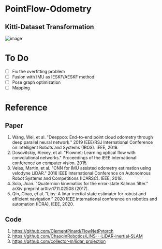 # PointFlow-Odometry

## Kitti-Dataset Transformation
![image](https://github.com/soup1997/PointFlow-Odometry/assets/86957779/989ff762-d23a-4bb5-ba1a-7ce947ee19f9)

# To Do
- [ ] Fix the overfitting problem
- [ ] Fusion with IMU as IESKF/AESKF method
- [ ] Pose graph optimization
- [ ] Mapping

# Reference
## Paper
1. Wang, Wei, et al. "Deeppco: End-to-end point cloud odometry through deep parallel neural network." 2019 IEEE/RSJ International Conference on Intelligent Robots and Systems (IROS). IEEE, 2019.
2. Dosovitskiy, Alexey, et al. "Flownet: Learning optical flow with convolutional networks." Proceedings of the IEEE international conference on computer vision. 2015.
3. Velas, Martin, et al. "CNN for IMU assisted odometry estimation using velodyne LiDAR." 2018 IEEE International Conference on Autonomous Robot Systems and Competitions (ICARSC). IEEE, 2018.
4. Sola, Joan. "Quaternion kinematics for the error-state Kalman filter." arXiv preprint arXiv:1711.02508 (2017).
5. Qin, Chao, et al. "Lins: A lidar-inertial state estimator for robust and efficient navigation." 2020 IEEE international conference on robotics and automation (ICRA). IEEE, 2020.

## Code
1. https://github.com/ClementPinard/FlowNetPytorch
2. https://github.com/ChaoqinRobotics/LINS---LiDAR-inertial-SLAM
3. https://github.com/collector-m/lidar_projection
